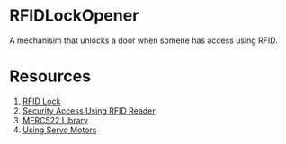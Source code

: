 # RFIDLockOpener
A mechanisim that unlocks a door when somene has access using RFID.

# Resources
1. [RFID Lock](https://github.com/patil215/rfid-lock)
2. [Security Access Using RFID Reader](https://create.arduino.cc/projecthub/Aritro/security-access-using-rfid-reader-f7c746)
3. [MFRC522 Library](https://github.com/miguelbalboa/rfid/blob/master/examples/ReadNUID/ReadNUID.ino)
4. [Using Servo Motors](https://create.arduino.cc/projecthub/arcaegecengiz/how-to-use-servo-motors-with-arduino-b02bed)
